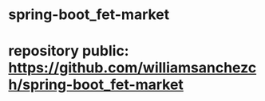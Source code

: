 # spring-boot_fet-market

# repository public: https://github.com/williamsanchezch/spring-boot_fet-market
